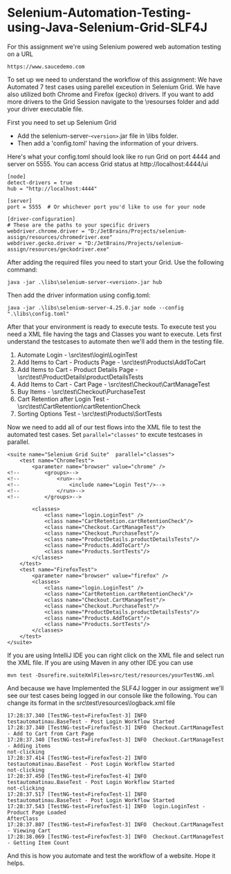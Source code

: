﻿# Selenium-Automation-Testing-using-Java-Selenium-Grid-SLF4J

For this assignment we're using Selenium powered web automation testing on a URL
```
https://www.saucedemo.com
```

To set up we need to understand the workflow of this assignment:
We have Automated 7 test cases using parellel exceution in Selenium Grid. We have also utilized both Chrome and Firefox (gecko) drivers. If you want to add more drivers to the Grid Session navigate to the \resourses folder and add your driver executable file.

First you need to set up Selenium Grid
- Add the selenium-server-```<version>```.jar file in \libs folder.
- Then add a 'config.toml' having the information of your drivers.

Here's what your config.toml should look like ro run Grid on port 4444 and server on 5555. You can access Grid status at http://localhost:4444/ui
```
[node]
detect-drivers = true
hub = "http://localhost:4444"

[server]
port = 5555  # Or whichever port you'd like to use for your node

[driver-configuration]
# These are the paths to your specific drivers
webdriver.chrome.driver = "D:/JetBrains/Projects/selenium-assign/resources/chromedriver.exe"
webdriver.gecko.driver = "D:/JetBrains/Projects/selenium-assign/resources/geckodriver.exe"

```
After adding the required files you need to start your Grid. Use the following command:
```
java -jar .\libs\selenium-server-<version>.jar hub
```
Then add the driver information using config.toml:
```
java -jar .\libs\selenium-server-4.25.0.jar node --config ".\libs\config.toml"
```
After that your environment is ready to execute tests.
To execute test you need a XML file having the tags and Classes you want to execute. Lets first understand the testcases to automate then we'll add them in the testing file.
1. Automate Login - \src\test\login\LoginTest
2. Add Items to Cart - Products Page  - \src\test\Products\AddToCart
3. Add Items to Cart - Product Details Page  - \src\test\ProductDetails\productDetailsTests
4. Add Items to Cart - Cart Page - \src\test\Checkout\CartManageTest
5. Buy Items - \src\test\Checkout\PurchaseTest
6. Cart Retention after Login Test - \src\test\CartRetention\cartRetentionCheck
7. Sorting Options Test - \src\test\Products\SortTests

Now we need to add all of our test flows into the XML file to test the automated test cases. Set ```parallel="classes"``` to excute testcases in parallel.
```
<suite name="Selenium Grid Suite"  parallel="classes">
    <test name="ChromeTest">
        <parameter name="browser" value="chrome" />
<!--        <groups>-->
<!--            <run>-->
<!--                <include name="Login Test"/>-->
<!--            </run>-->
<!--        </groups>-->

        <classes>
            <class name="login.LoginTest" />
            <class name="CartRetention.cartRetentionCheck"/>
            <class name="Checkout.CartManageTest"/>
            <class name="Checkout.PurchaseTest"/>
            <class name="ProductDetails.productDetailsTests"/>
            <class name="Products.AddToCart"/>
            <class name="Products.SortTests"/>
        </classes>
    </test>
    <test name="FirefoxTest">
        <parameter name="browser" value="firefox" />
        <classes>
            <class name="login.LoginTest" />
            <class name="CartRetention.cartRetentionCheck"/>
            <class name="Checkout.CartManageTest"/>
            <class name="Checkout.PurchaseTest"/>
            <class name="ProductDetails.productDetailsTests"/>
            <class name="Products.AddToCart"/>
            <class name="Products.SortTests"/>
        </classes>
    </test>
</suite>
```
If you are using IntelliJ IDE you can right click on the XML file and select run the XML file. If you are using Maven in any other IDE you can use 
```
mvn test -Dsurefire.suiteXmlFiles=src/test/resources/yourTestNG.xml
```
And because we have Implemented the SLF4J logger in our assigment we'll see our test cases being logged in our console like the following. You can change its format in the src\test\resources\logback.xml file
```
17:28:37.340 [TestNG-test=FirefoxTest-3] INFO  testautomatinau.BaseTest - Post Login Workflow Started
17:28:37.340 [TestNG-test=FirefoxTest-3] INFO  Checkout.CartManageTest - Add to Cart from Cart Page
17:28:37.340 [TestNG-test=FirefoxTest-3] INFO  Checkout.CartManageTest - Adding items
not-clicking
17:28:37.414 [TestNG-test=FirefoxTest-2] INFO  testautomatinau.BaseTest - Post Login Workflow Started
not-clicking
17:28:37.450 [TestNG-test=FirefoxTest-4] INFO  testautomatinau.BaseTest - Post Login Workflow Started
not-clicking
17:28:37.517 [TestNG-test=FirefoxTest-1] INFO  testautomatinau.BaseTest - Post Login Workflow Started
17:28:37.543 [TestNG-test=FirefoxTest-1] INFO  login.LoginTest - Product Page Loaded
AfterClass
17:28:37.807 [TestNG-test=FirefoxTest-3] INFO  Checkout.CartManageTest - Viewing Cart
17:28:38.069 [TestNG-test=FirefoxTest-3] INFO  Checkout.CartManageTest - Getting Item Count
```
And this is how you automate and test the workflow of a website. Hope it helps.


